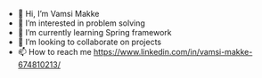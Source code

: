- 👋 Hi, I’m Vamsi Makke
- 👀 I’m interested in problem solving
- 🌱 I’m currently learning Spring framework
- 💞️ I’m looking to collaborate on projects
- 📫 How to reach me https://www.linkedin.com/in/vamsi-makke-674810213/

<!---
VamsiMakke87/VamsiMakke87 is a ✨ special ✨ repository because its `README.md` (this file) appears on your GitHub profile.
You can click the Preview link to take a look at your changes.
--->
